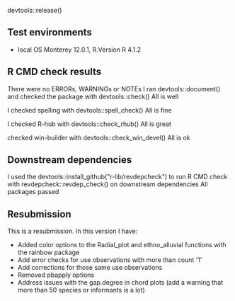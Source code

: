 devtools::release()

## Test environments
* local OS Monterey 12.0.1, R.Version R 4.1.2 

## R CMD check results
There were no ERRORs, WARNINGs or NOTEs
I ran devtools::document() 
and 
checked the package with devtools::check()
All is well

I checked spelling with devtools::spell_check()
All is fine

I checked R-hub with devtools::check_rhub()
All is great

checked win-builder with devtools::check_win_devel()
All is ok

## Downstream dependencies
I used the devtools::install_github("r-lib/revdepcheck") to run R CMD check with revdepcheck::revdep_check() on downstream dependencies 
All packages passed 


## Resubmission
This is a resubmission. In this version I have:

- Added color options to the Radial_plot and ethno_alluvial functions with the rainbow package
- Add error checks for use observations with more than count '1'
- Add corrections for those same use observations
- Removed pbapply options
- Address issues with the gap.degree in chord plots (add a warning that more than 50 species or informants is a lot)